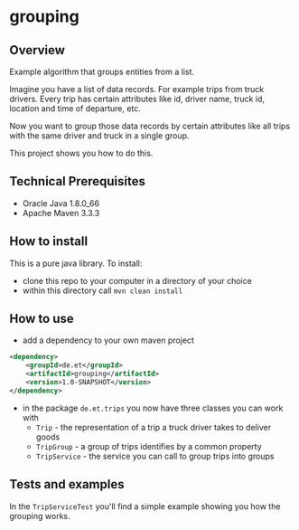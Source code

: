 # grouping
## Overview
Example algorithm that groups entities from a list.

Imagine you have a list of data records. For example trips from truck drivers. Every trip has certain attributes like
id, driver name, truck id, location and time of departure, etc.

Now you want to group those data records by certain attributes like all trips with the same driver and truck in a 
single group.

This project shows you how to do this.

## Technical Prerequisites
- Oracle Java 1.8.0_66
- Apache Maven 3.3.3 

## How to install
This is a pure java library. To install:

- clone this repo to your computer in a directory of your choice
- within this directory call `mvn clean install`

## How to use
- add a dependency to your own maven project

```xml
<dependency>
    <groupId>de.et</groupId>
    <artifactId>grouping</artifactId>
    <version>1.0-SNAPSHOT</version>
</dependency>
```

- in the package `de.et.trips` you now have three classes you can work with
    - `Trip` - the representation of a trip a truck driver takes to deliver goods
    - `TripGroup` - a group of trips identifies by a common property
    - `TripService` - the service you can call to group trips into groups

## Tests and examples
In the `TripServiceTest` you'll find a simple example showing you how the  grouping works.